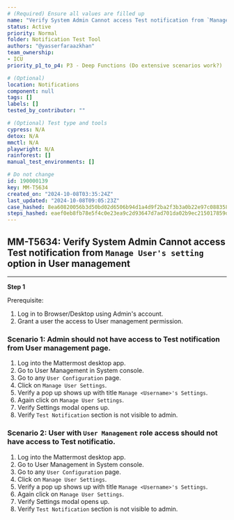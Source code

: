 ```yaml
---
# (Required) Ensure all values are filled up
name: "Verify System Admin Cannot access Test notification from `Manage User's setting` option in User management"
status: Active
priority: Normal
folder: Notification Test Tool
authors: "@yasserfaraazkhan"
team_ownership:
- ICU
priority_p1_to_p4: P3 - Deep Functions (Do extensive scenarios work?)

# (Optional)
location: Notifications
component: null
tags: []
labels: []
tested_by_contributor: ""

# (Optional) Test type and tools
cypress: N/A
detox: N/A
mmctl: N/A
playwright: N/A
rainforest: []
manual_test_environments: []

# Do not change
id: 190000139
key: MM-T5634
created_on: "2024-10-08T03:35:24Z"
last_updated: "2024-10-08T09:05:23Z"
case_hashed: 8ea60820056b3d50bd02d6506b94d1a4d9f2ba2f3b3a0b22e97c088358c9b2d0745f414bdd56430ea2b6933b4f79d141
steps_hashed: eaef0eb8fb78e5f4c0e23ea9c2d93647d7ad701da02b9ec215017859da31bd7b2baa4a77cb4fea94a601e32baf5b21c4
---
```


<!-- (Auto-generated) Based on frontmatter's "key" and "name" -->

## MM-T5634: Verify System Admin Cannot access Test notification from `Manage User's setting` option in User management

---

**Step 1**

Prerequisite:

1. Log in to Browser/Desktop using Admin's account.
2. Grant a user the access to User management permission.

### Scenario 1: Admin should not have access to Test notification from User management page.

1. Log into the Mattermost desktop app.
2. Go to User Management in System console.
3. Go to any `User Configuration` page.
4. Click on `Manage User Settings`.
5. Verify a pop up shows up with title `Manage <Username>'s Settings`.
6. Again click on `Manage User Settings`.
7. Verify Settings modal opens up.
8. Verify `Test Notification` section is not visible to admin.

### Scenario 2: User with `User Management` role access should not have access to Test notificatio.

1. Log into the Mattermost desktop app.
2. Go to User Management in System console.
3. Go to any `User Configuration` page.
4. Click on `Manage User Settings`.
5. Verify a pop up shows up with title `Manage <Username>'s Settings`.
6. Again click on `Manage User Settings`.
7. Verify Settings modal opens up.
8. Verify `Test Notification` section is not visible to admin.
